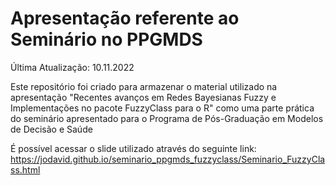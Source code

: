 # Apresentação referente ao Seminário no PPGMDS

Última Atualização: 10.11.2022

Este repositório foi criado para armazenar o material utilizado na apresentação "Recentes avanços em Redes Bayesianas Fuzzy e Implementações no pacote FuzzyClass para o R" como uma parte prática do seminário apresentado para o Programa de Pós-Graduação em Modelos de Decisão e Saúde

É possível acessar o slide utilizado através do seguinte link:
https://jodavid.github.io/seminario_ppgmds_fuzzyclass/Seminario_FuzzyClass.html
